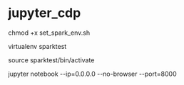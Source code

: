 # jupyter_cdp


chmod +x set_spark_env.sh

virtualenv sparktest

source sparktest/bin/activate

jupyter notebook --ip=0.0.0.0 --no-browser --port=8000
